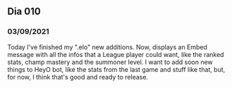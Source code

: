 ## Dia 010

### 03/09/2021

Today I've finished my ".elo" new additions. Now, displays an Embed message with all the infos that a League player could want, like the ranked stats, champ mastery and the summoner level. I want to add soon new things to HeyO bot, like the stats from the last game and stuff like that, but, for now, I think that's good and ready to release.